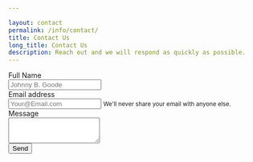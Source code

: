 ```yaml
---

layout: contact
permalink: /info/contact/
title: Contact Us
long_title: Contact Us
description: Reach out and we will respond as quickly as possible.
---
```

<form 
    action="https://formspree.io/nkline@solarinnovations.com"
    method="POST"
    class="needs-validation" novalidate>
    <div class="form-group row">
      <label class="col-4 col-form-label text-right"  for="email">Full Name</label>
      <div class="col-sm-8">
        <input required name="full-name" class="form-control" id="email" aria-describedby="emailHelp" placeholder="Johnny B. Goode">
      </div>
    </div>
    <div class="form-group row">
      <label class="col-4 col-form-label text-right" for="email">Email address</label>
      <div class="col-sm-8">
        <input required type="email" name="_replyto" class="form-control" id="email" aria-describedby="emailHelp" placeholder="Your@Email.com">
        <small id="emailHelp" class="form-text text-muted">We'll never share your email with anyone else.</small>
      </div>
    </div>
    <div class="form-group row">
      <label class="col-4 col-form-label text-right" for="message">Message</label>
      <div class="col-sm-8">
        <textarea required class="form-control" name="Message" id="message" rows="3"></textarea>
      </div>
    </div>
    <input type="hidden" name="_subject" value="New IRT Contact Submission!" />
    <input type="text" name="_gotcha" style="display:none" />
    <input type="hidden" name="_next" value="{{ site.url }}/info/contact/thank-you/" />
    <input type="submit" class="btn btn-primary mb-2 float-right" value="Send">
</form>
<script>
(function() {
  'use strict';
  window.addEventListener('load', function() {
    // Fetch all the forms we want to apply custom Bootstrap validation styles to
    var forms = document.getElementsByClassName('needs-validation');
    // Loop over them and prevent submission
    var validation = Array.prototype.filter.call(forms, function(form) {
      form.addEventListener('submit', function(event) {
        if (form.checkValidity() === false) {
          event.preventDefault();
          event.stopPropagation();
        }
        form.classList.add('was-validated');
      }, false);
    });
  }, false);
})();
</script>
